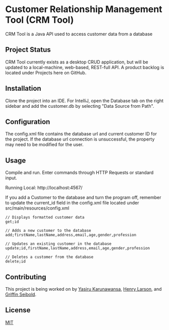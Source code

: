# Customer Relationship Management Tool (CRM Tool)

CRM Tool is a Java API used to access customer data from a database

## Project Status
CRM Tool currently exists as a desktop CRUD application, but will be updated to a local-machine, web-based, 
REST-full API. A product backlog is located under Projects here on GitHub.

## Installation
Clone the project into an IDE. For IntelliJ, open the Database tab on the right sidebar and add the customer.db by
selecting "Data Source from Path".

## Configuration
The config.xml file contains the database url and current customer ID for the project. If the database url connection is unsuccessful, the 
property may need to be modified for the user.

## Usage
Compile and run. Enter commands through HTTP Requests or standard input.

Running Local: http://localhost:4567/

If you add a Customer to the database and turn the program off, remember to
update the current_id field in the config.xml file located under src/main/resources/config.xml

```text
// Displays formatted customer data
get;id

// Adds a new customer to the database
add;firstName,lastName,address,email,age,gender,profession

// Updates an existing customer in the database
update;id,firstName,lastName,address,email,age,gender,profession

// Deletes a customer from the database
delete;id
```

## Contributing
This project is being worked on by [Yasiru Karunawansa](https://github.com/yasiru98), 
[Henry Larson](https://github.com/hxl1116), and [Griffin Seibold](https://github.com/gxs1619).

## License
[MIT](https://choosealicense.com/licenses/mit/)
